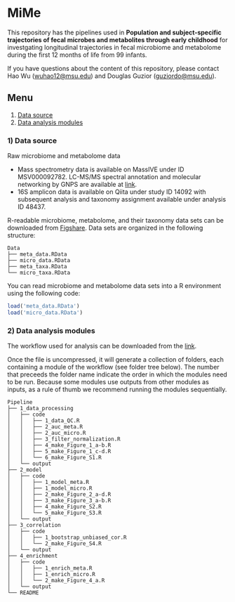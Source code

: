 # MiMe

This repository has the pipelines used in **Population and subject-specific trajectories of fecal microbes and metabolites through early childhood** for investgating longitudinal trajectories in fecal microbiome and metabolome during the first 12 months of life from 99 infants.

If you have questions about the content of this repository, please contact Hao Wu (wuhao12@msu.edu) and Douglas Guzior (guziordo@msu.edu).

## Menu
 1. [Data source](#data_source)
 2. [Data analysis modules](#data_analysis)

<a name="data_source"></a>
### 1) Data source

Raw microbiome and metabolome data
  - Mass spectrometry data is available on MassIVE under ID MSV000092782. LC-MS/MS spectral annotation and molecular networking by GNPS are available at [link](gnps.ucsd.edu/ProteoSAFe/status.jsp?task=7454748a6baa406b909540b1c90a4e7e).
  - 16S amplicon data is available on Qiita under study ID 14092 with subsequent analysis and taxonomy assignment available under analysis ID 48437.

R-readable microbiome, metabolome, and their taxonomy data sets can be downloaded from [Figshare](https://figshare.com/articles/dataset/Dataset/24807804). Data sets are organized in the following structure:

```
Data
├── meta_data.RData
├── micro_data.RData
├── meta_taxa.RData
└── micro_taxa.RData
```

You can read microbiome and metabolome data sets into a R environment using the following code:

```r
load('meta_data.RData')
load('micro_data.RData')
```


<a name="data_analysis"></a>
### 2) Data analysis modules

The workflow used for analysis can be downloaded from the [link](https://github.com/Harold-Wu/MiMe/blob/main/Pipeline.zip). 

Once the file is uncompressed, it will generate a collection of folders, each containing a module of the workflow (see folder tree below). The number that preceeds the folder name indicate the order in which the modules need to be run. Because some modules use outputs from other modules as inputs, as a rule of thumb we recommend running the modules sequentially.

```
Pipeline
├── 1_data_processing
│   ├── code
│   │   ├── 1_data_QC.R
│   │   ├── 2_auc_meta.R
│   │   ├── 2_auc_micro.R
│   │   ├── 3_filter_normalization.R
│   │   ├── 4_make_Figure_1_a-b.R
│   │   ├── 5_make_Figure_1_c-d.R
│   │   └── 6_make_Figure_S1.R
│   └── output
├── 2_model
│   ├── code
│   │   ├── 1_model_meta.R
│   │   ├── 1_model_micro.R
│   │   ├── 2_make_Figure_2_a-d.R
│   │   ├── 3_make_Figure_3_a-b.R
│   │   ├── 4_make_Figure_S2.R
│   │   └── 5_make_Figure_S3.R
│   └── output
├── 3_correlation
│   ├── code
│   │   ├── 1_bootstrap_unbiased_cor.R
│   │   └── 2_make_Figure_S4.R
│   └── output
├── 4_enrichment
│   ├── code
│   │   ├── 1_enrich_meta.R
│   │   ├── 1_enrich_micro.R
│   │   └── 2_make_Figure_4_a.R
│   └── output
└── README
```
